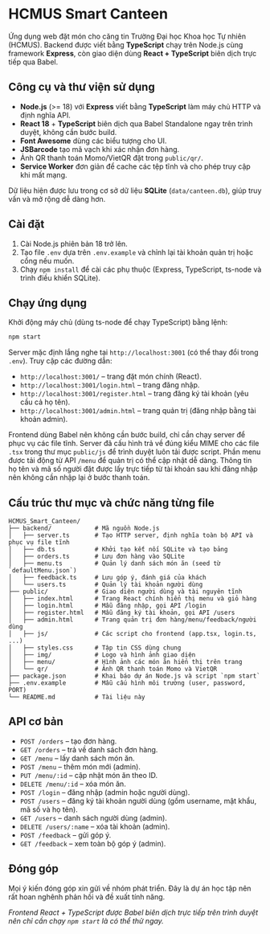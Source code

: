 # HCMUS Smart Canteen

Ứng dụng web đặt món cho căng tin Trường Đại học Khoa học Tự nhiên (HCMUS). Backend được viết bằng **TypeScript** chạy trên Node.js cùng framework **Express**, còn giao diện dùng **React + TypeScript** biên dịch trực tiếp qua Babel.

## Công cụ và thư viện sử dụng

- **Node.js** (>= 18) với **Express** viết bằng **TypeScript** làm máy chủ HTTP và định nghĩa API.
- **React 18** + **TypeScript** biên dịch qua Babel Standalone ngay trên trình duyệt, không cần bước build.
- **Font Awesome** dùng các biểu tượng cho UI.
- **JSBarcode** tạo mã vạch khi xác nhận đơn hàng.
- Ảnh QR thanh toán Momo/VietQR đặt trong `public/qr/`.
- **Service Worker** đơn giản để cache các tệp tĩnh và cho phép truy cập khi
  mất mạng.

Dữ liệu hiện được lưu trong cơ sở dữ liệu **SQLite** (`data/canteen.db`), giúp truy vấn và mở rộng dễ dàng hơn.

## Cài đặt

1. Cài Node.js phiên bản 18 trở lên.
2. Tạo file `.env` dựa trên `.env.example` và chỉnh lại tài khoản quản trị hoặc cổng nếu muốn.
3. Chạy `npm install` để cài các phụ thuộc (Express, TypeScript, ts-node và trình điều khiển SQLite).
## Chạy ứng dụng

Khởi động máy chủ (dùng ts-node để chạy TypeScript) bằng lệnh:

```bash
npm start
```

Server mặc định lắng nghe tại `http://localhost:3001` (có thể thay đổi trong `.env`). Truy cập các đường dẫn:

- `http://localhost:3001/` – trang đặt món chính (React).
- `http://localhost:3001/login.html` – trang đăng nhập.
- `http://localhost:3001/register.html` – trang đăng ký tài khoản (yêu cầu cả họ tên).
- `http://localhost:3001/admin.html` – trang quản trị (đăng nhập bằng tài khoản admin).

Frontend dùng Babel nên không cần bước build, chỉ cần chạy server để phục vụ các file tĩnh. Server đã cấu hình trả về đúng kiểu MIME cho các file `.tsx` trong thư mục `public/js` để trình duyệt luôn tải được script. Phần menu được tải động từ API `/menu` để quản trị có thể cập nhật dễ dàng.
Thông tin họ tên và mã số người đặt được lấy trực tiếp từ tài khoản sau khi đăng nhập nên không cần nhập lại ở bước thanh toán.

## Cấu trúc thư mục và chức năng từng file

```
HCMUS_Smart_Canteen/
├── backend/            # Mã nguồn Node.js
│   ├── server.ts       # Tạo HTTP server, định nghĩa toàn bộ API và phục vụ file tĩnh
│   ├── db.ts           # Khởi tạo kết nối SQLite và tạo bảng
│   ├── orders.ts       # Lưu đơn hàng vào SQLite
│   ├── menu.ts         # Quản lý danh sách món ăn (seed từ `defaultMenu.json`)
│   ├── feedback.ts     # Lưu góp ý, đánh giá của khách
│   └── users.ts        # Quản lý tài khoản người dùng
├── public/             # Giao diện người dùng và tài nguyên tĩnh
│   ├── index.html      # Trang React chính hiển thị menu và giỏ hàng
│   ├── login.html      # Mẫu đăng nhập, gọi API /login
│   ├── register.html   # Mẫu đăng ký tài khoản, gọi API /users
│   ├── admin.html      # Trang quản trị đơn hàng/menu/feedback/người dùng
│   ├── js/             # Các script cho frontend (app.tsx, login.ts, ...)
│   ├── styles.css      # Tập tin CSS dùng chung
│   ├── img/            # Logo và hình ảnh giao diện
│   ├── menu/           # Hình ảnh các món ăn hiển thị trên trang
│   └── qr/             # Ảnh QR thanh toán Momo và VietQR
├── package.json        # Khai báo dự án Node.js và script `npm start`
├── .env.example        # Mẫu cấu hình môi trường (user, password, PORT)
└── README.md           # Tài liệu này
```

## API cơ bản

- `POST /orders` – tạo đơn hàng.
- `GET /orders` – trả về danh sách đơn hàng.
- `GET /menu` – lấy danh sách món ăn.
- `POST /menu` – thêm món mới (admin).
- `PUT /menu/:id` – cập nhật món ăn theo ID.
- `DELETE /menu/:id` – xóa món ăn.
- `POST /login` – đăng nhập (admin hoặc người dùng).
- `POST /users` – đăng ký tài khoản người dùng (gồm username, mật khẩu, mã số và họ tên).
- `GET /users` – danh sách người dùng (admin).
- `DELETE /users/:name` – xóa tài khoản (admin).
- `POST /feedback` – gửi góp ý.
- `GET /feedback` – xem toàn bộ góp ý (admin).

## Đóng góp

Mọi ý kiến đóng góp xin gửi về nhóm phát triển. Đây là dự án học tập nên rất hoan nghênh phản hồi và đề xuất tính năng.

_Frontend React + TypeScript được Babel biên dịch trực tiếp trên trình duyệt nên chỉ cần chạy `npm start` là có thể thử ngay._
